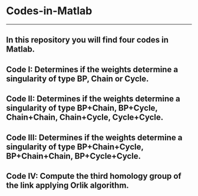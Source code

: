 # Codes-in-Matlab
---
In this repository you will find four codes in Matlab.
--
Code I: Determines if the weights determine a singularity of type BP, Chain or Cycle.
--
Code II: Determines if the weights determine a singularity of type  BP+Chain, BP+Cycle, Chain+Chain, Chain+Cycle, Cycle+Cycle.
--
Code III: Determines if the weights determine a singularity of type BP+Chain+Cycle, BP+Chain+Chain, BP+Cycle+Cycle.
--
Code IV: Compute the third homology group of the link applying Orlik algorithm.
--
